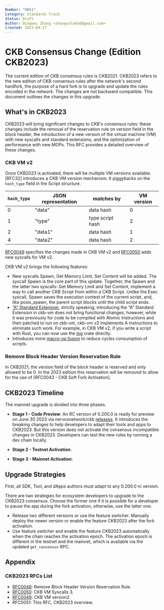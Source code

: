 ```yaml
---
Number: "0051"
Category: Standards Track
Status: Draft
Author: Dingwei Zhang <zhangsoledad@gmail.com>
Created: 2023-04-17
---
```


# CKB Consensus Change (Edition CKB2023)

The current edition of CKB consensus rules is CKB2021. CKB2023 refers to the new edition of CKB consensus rules after the network's second hardfork, the purpose of a hard fork is to upgrade and update the rules encoded in the network. The changes are not backward compatible. This document outlines the changes in this upgrade.

## What's in CKB2023
CKB2023 will bring significant changes to CKB's consensus rules: these changes include the removal of the reservation rule on version field in the block header, the introduction of a new version of the virtual machine (VM) with new syscalls and standard extensions, and the optimization of performance with new MOPs. This RFC provides a detailed overview of these changes.


### CKB VM v2

Once CKB2023 is activated, there will be multiple VM versions available. [RFC32] introduces a CKB VM version mechanism. It piggybacks on the `hash_type` field in the Script structure.

| `hash_type` | JSON representation | matches by | VM version |
| ----------- | ---------- | ---------------- | ---------- |
| 0           | "data"     | data hash        | 0          |
| 1           | "type"     | type script hash | 2          |
| 2           | "data1"    | data hash        | 1          |
| 4           | "data2"    | data hash        | 2          |


[RFC0049] specifies the changes made in CKB VM v2 and [RFC0050] adds new syscalls for VM v2.

CKB VM v2 brings the following features:

* New syscalls Spawn, Get Memory Limit, Set Content will be added. The syscall Spawn is the core part of this update. Together, the Spawn and the latter two syscalls: Get Memory Limit and Set Content, implement a way to call another CKB Script from within a CKB Script. Unlike the Exec syscall, Spawn saves the execution context of the current script, and, like posix_spawn, the parent script blocks until the child script ends.
* [“A” Standard Extension](https://five-embeddev.com/riscv-isa-manual/latest/a.html), strictly speaking, introducing the “A” Standard Extension in ckb-vm does not bring functional changes, however, while it was previously for code to be compiled with Atomic Instructions and then patched to run on ckb-vm, ckb-vm v2 implements A instructions to eliminate such work. For example, in CKB VM v2, if you write a script with Rust, you can now use the [log](https://crates.io/crates/log) crate directly.
* Introduces more [macro-op fusion](https://en.wikichip.org/wiki/macro-operation_fusion) to reduce cycles consumption of scripts.


### Remove Block Header Version Reservation Rule

In CKB2021, the version field of the block header is reserved and only allowed to be 0. In the 2023 edition this reservation will be removed to allow for the use of [RFC0043 - CKB Soft Fork Activation].

## CKB2023 Timeline

The mainnet upgrade is divided into three phases.

* **Stage 1 - Code Preview**: An RC version of 0.200.0 is ready for preview on June 30 2023 via nervosnetwork/ckb [releases](https://github.com/nervosnetwork/ckb/releases). It introduces the breaking changes to help developers to adapt their tools and apps to CKB2023. But this version does not activate the consensus incompatible changes in CKB2023. Developers can test the new rules by running a dev chain locally.

* **Stage 2 - Testnet Activation**:

* **Stage 3 - Mainnet Activation**:

## Upgrade Strategies

First, all SDK, Tool, and dApps authors must adapt to any 0.200.0 rc version.

There are two strategies for ecosystem developers to upgrade to the CKB2023 consensus. Choose the former one if it is possible for a developer to pause the app during the fork activation, otherwise, use the latter one.

- Release two different versions or use the feature switcher. Manually deploy the newer version or enable the feature CKB2023 after the fork activation.
- Use feature switcher and enable the feature CKB2023 automatically when the chain reaches the activation epoch. The activation epoch is different in the testnet and the mainnet, which is available via the updated `get_consensus` RPC.

## Appendix

### CKB2023 RFCs List

* [RFC0048]: Remove Block Header Version Reservation Rule.
* [RFC0050]: CKB VM Syscalls 3.
* [RFC0049]: CKB VM version2.
* RFC0051: This RFC, CKB2023 overview.

[RFC0043]: ../0043-ckb-softfork-activation/0043-ckb-softfork-activation.md
[RFC0048]: ../0048-remove-block-header-version-reservation-rule/0048-remove-block-header-version-reservation-rule.md
[RFC0049]: ../0049-ckb-vm-version-2/0049-ckb-vm-version-2.md
[RFC0050]: ../0050-vm-syscalls-3/0050-vm-syscalls-3.md

